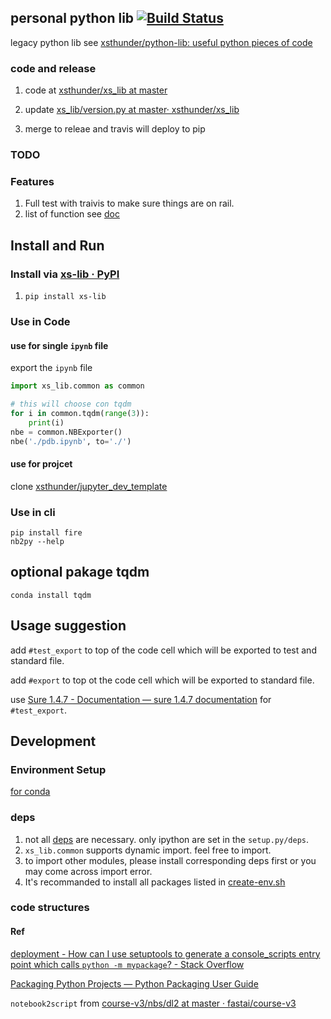 personal python lib [![Build Status](https://travis-ci.com/xsthunder/xs_lib.svg?branch=master)](https://travis-ci.com/xsthunder/xs_lib)
------
legacy python lib see [xsthunder/python-lib: useful python pieces of code](https://github.com/xsthunder/python-lib)

### code and release

1. code at [xsthunder/xs_lib at master](https://github.com/xsthunder/xs_lib/tree/master)

2. update [xs_lib/version.py at master· xsthunder/xs_lib](https://github.com/xsthunder/xs_lib/blob/master/xs_lib/version.py)

3. merge to releae and travis will deploy to pip

### TODO
 
### Features

1. Full test with traivis to make sure things are on rail.
2. list of function see [doc](./doc/README.md)

## Install and Run

### Install via [xs-lib · PyPI](https://pypi.org/project/xs-lib/)

1. `pip install xs-lib`

### Use in Code

#### use for single `ipynb` file

export the `ipynb` file

```python
import xs_lib.common as common

# this will choose con tqdm
for i in common.tqdm(range(3)):
    print(i)
nbe = common.NBExporter()
nbe('./pdb.ipynb', to='./')
```
#### use for projcet

clone [xsthunder/jupyter_dev_template](https://github.com/xsthunder/jupyter_dev_template)

### Use in cli

```
pip install fire
nb2py --help
```

## optional pakage tqdm

```
conda install tqdm
```

## Usage suggestion

add `#test_export` to top of the code cell which will be exported to test and standard file.

add `#export` to top ot the code cell which will be exported to standard file.

use [Sure 1.4.7 - Documentation — sure 1.4.7 documentation](https://sure.readthedocs.io/en/latest/) for `#test_export`.

## Development

### Environment Setup

[for conda](./config/create-env.sh)

### deps

1. not all [deps](./config/create-env.sh) are necessary. only ipython are set in the `setup.py/deps`.
2. `xs_lib.common` supports dynamic import. feel free to import.
3. to import other modules, please install corresponding deps first or you may come across import error.
4. It's recommanded to install all packages listed in [create-env.sh](./config/create-env.sh)



### code structures



#### Ref 

[deployment - How can I use setuptools to generate a console_scripts entry point which calls `python -m mypackage`? - Stack Overflow](https://stackoverflow.com/questions/27784271/how-can-i-use-setuptools-to-generate-a-console-scripts-entry-point-which-calls)

[Packaging Python Projects — Python Packaging User Guide](http://packaging.python.org/tutorials/packaging-projects/)

`notebook2script` from [course-v3/nbs/dl2 at master · fastai/course-v3](https://github.com/fastai/course-v3/tree/master/nbs/dl2)

